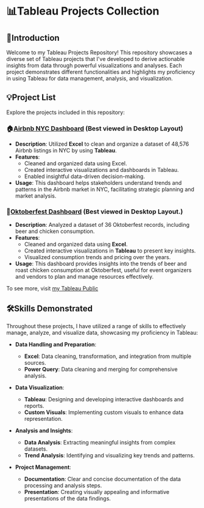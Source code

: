# 📊Tableau Projects Collection

## 🔎Introduction
Welcome to my Tableau Projects Repository!
This repository showcases a diverse set of Tableau projects that I've developed to derive actionable insights from data through powerful visualizations and analyses. 
Each project demonstrates different functionalities and highlights my proficiency in using Tableau for data management, analysis, and visualization.

## 💡Project List
Explore the projects included in this repository:

### 🏠[Airbnb NYC Dashboard](https://public.tableau.com/app/profile/tsen.yun.hung/viz/AirbnbFullProject_17110211825930/Dashboard1) (Best viewed in Desktop Layout)
- **Description**: Utilized **Excel** to clean and organize a dataset of 48,576 Airbnb listings in NYC by using **Tableau**.
- **Features**:
  - Cleaned and organized data using Excel.
  - Created interactive visualizations and dashboards in Tableau.
  - Enabled insightful data-driven decision-making.
- **Usage**: This dashboard helps stakeholders understand trends and patterns in the Airbnb market in NYC, facilitating strategic planning and market analysis.

### 🍻[Oktoberfest Dashboard](https://public.tableau.com/app/profile/tsen.yun.hung/viz/Oktoberfest_17119792725790/Dashboard1) (Best viewed in Desktop Layout.)
- **Description**: Analyzed a dataset of 36 Oktoberfest records, including beer and chicken consumption.
- **Features**:
  - Cleaned and organized data using **Excel**.
  - Created interactive visualizations in **Tableau** to present key insights.
  - Visualized consumption trends and pricing over the years.
- **Usage**: This dashboard provides insights into the trends of beer and roast chicken consumption at Oktoberfest, useful for event organizers and vendors to plan and manage resources effectively.

To see more, visit [my Tableau Public](https://public.tableau.com/app/profile/tsen.yun.hung/vizzes)

## 🛠️Skills Demonstrated
Throughout these projects, I have utilized a range of skills to effectively manage, analyze, and visualize data, showcasing my proficiency in Tableau:

- **Data Handling and Preparation**:
  - **Excel**: Data cleaning, transformation, and integration from multiple sources.
  - **Power Query**: Data cleaning and merging for comprehensive analysis.

- **Data Visualization**:
  - **Tableau**: Designing and developing interactive dashboards and reports.
  - **Custom Visuals**: Implementing custom visuals to enhance data representation.

- **Analysis and Insights**:
  - **Data Analysis**: Extracting meaningful insights from complex datasets.
  - **Trend Analysis**: Identifying and visualizing key trends and patterns.

- **Project Management**:
  - **Documentation**: Clear and concise documentation of the data processing and analysis steps.
  - **Presentation**: Creating visually appealing and informative presentations of the data findings.


